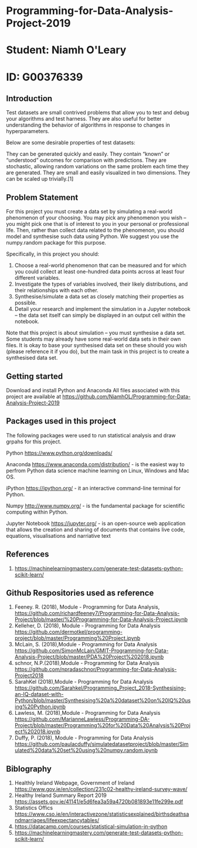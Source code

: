 # Programming-for-Data-Analysis-Project-2019 #
# Student: Niamh O'Leary #
# ID: G00376339 #

## Introduction ##

Test datasets are small contrived problems that allow you to test and debug your algorithms and test harness. They are also useful for better understanding the behavior of algorithms in response to changes in hyperparameters.

Below are some desirable properties of test datasets:

They can be generated quickly and easily.
They contain “known” or “understood” outcomes for comparison with predictions.
They are stochastic, allowing random variations on the same problem each time they are generated.
They are small and easily visualized in two dimensions.
They can be scaled up trivially.[1]

## Problem Statement ##

For this project you must create a data set by simulating a real-world phenomenon of
your choosing. You may pick any phenomenon you wish – you might pick one that is
of interest to you in your personal or professional life. Then, rather than collect data
related to the phenomenon, you should model and synthesise such data using Python.
We suggest you use the numpy.random package for this purpose.

Specifically, in this project you should:
1. Choose a real-world phenomenon that can be measured and for which you could
   collect at least one-hundred data points across at least four different variables.
2. Investigate the types of variables involved, their likely distributions, and their
   relationships with each other.
3. Synthesise/simulate a data set as closely matching their properties as possible.
4. Detail your research and implement the simulation in a Jupyter notebook – the
   data set itself can simply be displayed in an output cell within the notebook.
    
Note that this project is about simulation – you must synthesise a data set. Some
students may already have some real-world data sets in their own files. It is okay to
base your synthesised data set on these should you wish (please reference it if you do),
but the main task in this project is to create a synthesised data set.

## Getting started ##

Download and install Python and Anaconda 
All files associated with this project are available at https://github.com/NiamhOL/Programming-for-Data-Analysis-Project-2019

## Packages used in this project ##

The following packages were used to run statistical analysis and draw grpahs for this project.

Python https://www.python.org/downloads/

Anaconda https://www.anaconda.com/distribution/ - is the easiest way to perfrom Python data science machine learning on Linux, Windows and Mac OS.

iPython https://ipython.org/ - it an interactive command-line terminal for Python.

Numpy http://www.numpy.org/ - is the fundamental package for scientific computing within Python.

Jupyter Notebook https://jupyter.org/ - is an open-source web application that allows the creation and sharing of documents that contains live code, equations, visualisations and narriative text

## References ##
1. https://machinelearningmastery.com/generate-test-datasets-python-scikit-learn/

## Github Respositories used as reference ## 
1. Feeney. R. (2018), Module - Programming for Data Analysis, https://github.com/richardfeeney7/Programming-for-Data-Analysis-Project/blob/master/%20Programming-for-Data-Analysis-Project.ipynb
2. Kelleher, D. (2018), Module - Programming for Data Analysis https://github.com/dermotkel/programming-project/blob/master/Programming%20Project.ipynb
3. McLain, S. (2018),Module - Programming for Data Analysis https://github.com/SimonMcLain/GMIT-Programming-for-Data-Analysis-Project/blob/master/PDA%20Project%202018.ipynb
4. schnor, N.P.(2018),Module - Programming for Data Analysis  https://github.com/npradaschnor/Programming-for-Data-Analysis-Project2018
5. SarahKel (2018),Module - Programming for Data Analysis https://github.com/Sarahkel/Programming_Project_2018-Synthesising-an-IQ-dataset-with-Python/blob/master/Synthesising%20a%20dataset%20on%20IQ%20using%20Python.ipynb
6. Lawless, M. (2018),Module - Programming for Data Analysis   https://github.com/MarianneLawless/Programming-DA-Project/blob/master/Programming%20for%20Data%20Analysis%20Project%202018.ipynb
7. Duffy, P. (2018), Module - Programming for Data Analysis   https://github.com/paulacduffy/simulatedatasetproject/blob/master/Simulated%20data%20set%20using%20numpy.random.ipynb

## Biblography ##
1. Healthly Ireland Webpage, Government of Ireland https://www.gov.ie/en/collection/231c02-healthy-ireland-survey-wave/
2. Healthy Ireland Summary Report 2019 https://assets.gov.ie/41141/e5d6fea3a59a4720b081893e11fe299e.pdf
3. Statistics Offics https://www.cso.ie/en/interactivezone/statisticsexplained/birthsdeathsandmarriages/lifeexpectancytables/
4. https://datacamp.com/courses/statistical-simulation-in-python
5. https://machinelearningmastery.com/generate-test-datasets-python-scikit-learn/

